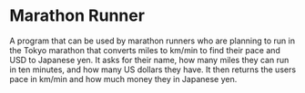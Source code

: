 # Marathon Runner
A program that can be used by marathon runners who are planning to run in the Tokyo marathon that converts miles to km/min to find their pace and USD to Japanese yen. It asks for their name, how many miles they can run in ten minutes, and how many US dollars they have. It then returns the users pace in km/min and how much money they in Japanese yen. 
